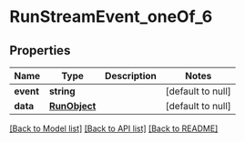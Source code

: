 # RunStreamEvent_oneOf_6

## Properties
Name | Type | Description | Notes
------------ | ------------- | ------------- | -------------
**event** | **string** |  | [default to null]
**data** | [**RunObject**](RunObject.md) |  | [default to null]

[[Back to Model list]](../README.md#documentation-for-models) [[Back to API list]](../README.md#documentation-for-api-endpoints) [[Back to README]](../README.md)



